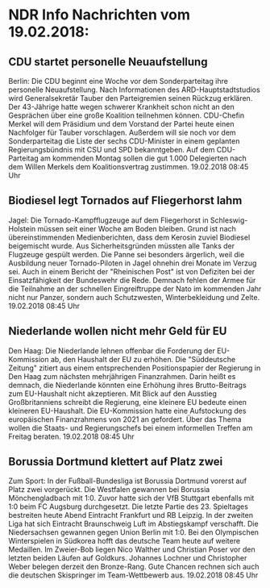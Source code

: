 # NDR Info Nachrichten vom 19.02.2018:


## CDU startet personelle Neuaufstellung
Berlin: Die CDU beginnt eine Woche vor dem Sonderparteitag ihre personelle Neuaufstellung. Nach Informationen des ARD-Hauptstadtstudios wird Generalsekretär Tauber den Parteigremien seinen Rückzug erklären. Der 43-Jährige hatte wegen schwerer Krankheit schon nicht an den Gesprächen über eine große Koalition teilnehmen können. CDU-Chefin Merkel will dem Präsidium und dem Vorstand der Partei heute einen Nachfolger für Tauber vorschlagen. Außerdem will sie noch vor dem Sonderparteitag die Liste der sechs CDU-Minister in einem geplanten Regierungsbündnis mit CSU und SPD bekanntgeben. Auf dem CDU-Parteitag am kommenden Montag sollen die gut 1.000 Delegierten nach dem Willen Merkels dem Koalitionsvertrag zustimmen. 19.02.2018 08:45 Uhr 

## Biodiesel legt Tornados auf Fliegerhorst lahm
Jagel:	Die Tornado-Kampfflugzeuge auf dem Fliegerhorst in Schleswig-Holstein müssen seit einer Woche am Boden bleiben. Grund ist nach übereinstimmenden Medienberichten, dass dem Kerosin zuviel Biodiesel beigemischt wurde. Aus Sicherheitsgründen müssten alle Tanks der Flugzeuge gespült werden. Die Panne sei besonders ärgerlich, weil die Ausbildung neuer Tornado-Piloten in Jagel ohnehin drei Monate im Verzug sei. Auch in einem Bericht der "Rheinischen Post" ist von Defiziten bei der Einsatzfähigkeit der Bundeswehr die Rede. Demnach fehlen der Armee für die Teilnahme an der schnellen Eingreiftruppe der Nato im kommenden Jahr nicht nur Panzer, sondern auch Schutzwesten, Winterbekleidung und Zelte. 19.02.2018 08:45 Uhr 

## Niederlande wollen nicht mehr Geld für EU
Den Haag:	Die Niederlande lehnen offenbar die Forderung der EU-Kommission ab, den Haushalt der EU zu erhöhen. Die "Süddeutsche Zeitung" zitiert aus einem entsprechenden Positionspapier der Regierung in Den Haag zum nächsten mehrjährigen Finanzrahmen. Darin heißt es demnach, die Niederlande könnten eine Erhöhung ihres Brutto-Beitrags zum EU-Haushalt nicht akzeptieren. Mit Blick auf den Ausstieg Großbritanniens schreibt die Regierung, eine kleinere EU bedeute einen kleineren EU-Haushalt. Die EU-Kommission hatte eine Aufstockung des europäischen Finanzrahmens von 2021 an gefordert. Über das Thema wollen die Staats- und Regierungschefs bei einem informellen Treffen am Freitag beraten. 19.02.2018 08:45 Uhr 

## Borussia Dortmund klettert auf Platz zwei
Zum Sport: In der Fußball-Bundesliga ist Borussia Dortmund vorerst auf Platz zwei vorgerückt. Die Westfalen gewannen bei Borussia Mönchengladbach mit 1:0. Zuvor hatte sich der VfB Stuttgart ebenfalls mit 1:0 beim FC Augsburg durchgesetzt. Die letzte Partie des 23. Spieltages bestreiten heute Abend Eintracht Frankfurt und RB Leipzig. In der zweiten Liga hat sich Eintracht Braunschweig Luft im Abstiegskampf verschafft. Die Niedersachsen gewannen gegen Union Berlin mit 1:0. Bei den Olympischen Winterspielen in Südkorea hofft das deutsche Team heute auf weitere Medaillen. Im Zweier-Bob liegen Nico Walther und Christian Poser vor den letzten beiden Läufen auf Goldkurs. Johannes Lochner und Christopher Weber belegen derzeit den Bronze-Rang. Gute Chancen rechnen sich auch die deutschen Skispringer im Team-Wettbewerb aus. 19.02.2018 08:45 Uhr 
